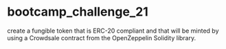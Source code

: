 # bootcamp_challenge_21
create a fungible token that is ERC-20 compliant and that will be minted by using a Crowdsale contract from the OpenZeppelin Solidity library.
